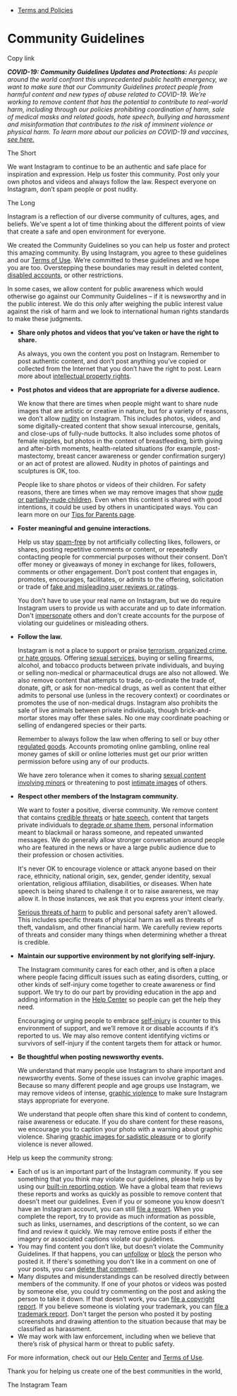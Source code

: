 *   [Terms and Policies](https://help.instagram.com/1417489251945243/?helpref=breadcrumb)

Community Guidelines
====================

Copy link

_**COVID-19: Community Guidelines Updates and Protections:** As people around the world confront this unprecedented public health emergency, we want to make sure that our Community Guidelines protect people from harmful content and new types of abuse related to COVID-19. We’re working to remove content that has the potential to contribute to real-world harm, including through our policies prohibiting coordination of harm, sale of medical masks and related goods, hate speech, bullying and harassment and misinformation that contributes to the risk of imminent violence or physical harm. To learn more about our policies on COVID-19 and vaccines, [see here.](https://help.instagram.com/697825587576762?helpref=faq_content)_

The Short

We want Instagram to continue to be an authentic and safe place for inspiration and expression. Help us foster this community. Post only your own photos and videos and always follow the law. Respect everyone on Instagram, don’t spam people or post nudity.

The Long

Instagram is a reflection of our diverse community of cultures, ages, and beliefs. We’ve spent a lot of time thinking about the different points of view that create a safe and open environment for everyone.

We created the Community Guidelines so you can help us foster and protect this amazing community. By using Instagram, you agree to these guidelines and our [Terms of Use](https://www.instagram.com/legal/terms). We’re committed to these guidelines and we hope you are too. Overstepping these boundaries may result in deleted content, [disabled accounts](https://help.instagram.com/366993040048856?helpref=faq_content), or other restrictions.

In some cases, we allow content for public awareness which would otherwise go against our Community Guidelines – if it is newsworthy and in the public interest. We do this only after weighing the public interest value against the risk of harm and we look to international human rights standards to make these judgments.

*   **Share only photos and videos that you’ve taken or have the right to share.**
    
    As always, you own the content you post on Instagram. Remember to post authentic content, and don’t post anything you’ve copied or collected from the Internet that you don’t have the right to post. Learn more about [intellectual property rights](https://help.instagram.com/126382350847838?helpref=faq_content).
    
*   **Post photos and videos that are appropriate for a diverse audience.**
    
    We know that there are times when people might want to share nude images that are artistic or creative in nature, but for a variety of reasons, we don’t allow [nudity](https://l.instagram.com/?u=https%3A%2F%2Fwww.facebook.com%2Fcommunitystandards%2Fadult_nudity_sexual_activity&e=AT1ZQAxeTEn0jznQfUk8fy9e_7EwGxgRELzkeBKhcsodlabGEuLzyuHzuIfmIlv_kOrlj4sVCBktGhDBiad1yTdQpxWoFLMsuU23d00c7mbAMZzY3zq5y4sm87u9FxZLnvH6eYJVpRh5eqLV9BtVSReBHtwxadSswxaU6A) on Instagram. This includes photos, videos, and some digitally-created content that show sexual intercourse, genitals, and close-ups of fully-nude buttocks. It also includes some photos of female nipples, but photos in the context of breastfeeding, birth giving and after-birth moments, health-related situations (for example, post-mastectomy, breast cancer awareness or gender confirmation surgery) or an act of protest are allowed. Nudity in photos of paintings and sculptures is OK, too.
    
    People like to share photos or videos of their children. For safety reasons, there are times when we may remove images that show [nude or partially-nude children](https://l.instagram.com/?u=https%3A%2F%2Fwww.facebook.com%2Fcommunitystandards%2Fchild_nudity_sexual_exploitation&e=AT1ZQAxeTEn0jznQfUk8fy9e_7EwGxgRELzkeBKhcsodlabGEuLzyuHzuIfmIlv_kOrlj4sVCBktGhDBiad1yTdQpxWoFLMsuU23d00c7mbAMZzY3zq5y4sm87u9FxZLnvH6eYJVpRh5eqLV9BtVSReBHtwxadSswxaU6A). Even when this content is shared with good intentions, it could be used by others in unanticipated ways. You can learn more on our [Tips for Parents page](https://help.instagram.com/154475974694511/?helpref=faq_content).
    
*   **Foster meaningful and genuine interactions.**
    
    Help us stay [spam-free](https://l.instagram.com/?u=https%3A%2F%2Fwww.facebook.com%2Fcommunitystandards%2Fspam&e=AT1ZQAxeTEn0jznQfUk8fy9e_7EwGxgRELzkeBKhcsodlabGEuLzyuHzuIfmIlv_kOrlj4sVCBktGhDBiad1yTdQpxWoFLMsuU23d00c7mbAMZzY3zq5y4sm87u9FxZLnvH6eYJVpRh5eqLV9BtVSReBHtwxadSswxaU6A) by not artificially collecting likes, followers, or shares, posting repetitive comments or content, or repeatedly contacting people for commercial purposes without their consent. Don’t offer money or giveaways of money in exchange for likes, followers, comments or other engagement. Don’t post content that engages in, promotes, encourages, facilitates, or admits to the offering, solicitation or trade of [fake and misleading user reviews or ratings](https://l.instagram.com/?u=https%3A%2F%2Fwww.facebook.com%2Fcommunitystandards%2Ffraud_deception&e=AT1ZQAxeTEn0jznQfUk8fy9e_7EwGxgRELzkeBKhcsodlabGEuLzyuHzuIfmIlv_kOrlj4sVCBktGhDBiad1yTdQpxWoFLMsuU23d00c7mbAMZzY3zq5y4sm87u9FxZLnvH6eYJVpRh5eqLV9BtVSReBHtwxadSswxaU6A).
    
    You don’t have to use your real name on Instagram, but we do require Instagram users to provide us with accurate and up to date information. Don't [impersonate](https://l.instagram.com/?u=https%3A%2F%2Fwww.facebook.com%2Fcommunitystandards%2Fmisrepresentation&e=AT1ZQAxeTEn0jznQfUk8fy9e_7EwGxgRELzkeBKhcsodlabGEuLzyuHzuIfmIlv_kOrlj4sVCBktGhDBiad1yTdQpxWoFLMsuU23d00c7mbAMZzY3zq5y4sm87u9FxZLnvH6eYJVpRh5eqLV9BtVSReBHtwxadSswxaU6A) others and don't create accounts for the purpose of violating our guidelines or misleading others.
    
*   **Follow the law.**
    
    Instagram is not a place to support or praise [terrorism, organized crime, or hate groups](https://l.instagram.com/?u=https%3A%2F%2Fwww.facebook.com%2Fcommunitystandards%2Fdangerous_individuals_organizations&e=AT1ZQAxeTEn0jznQfUk8fy9e_7EwGxgRELzkeBKhcsodlabGEuLzyuHzuIfmIlv_kOrlj4sVCBktGhDBiad1yTdQpxWoFLMsuU23d00c7mbAMZzY3zq5y4sm87u9FxZLnvH6eYJVpRh5eqLV9BtVSReBHtwxadSswxaU6A). Offering [sexual services](https://l.instagram.com/?u=https%3A%2F%2Fwww.facebook.com%2Fcommunitystandards%2Fsexual_solicitation&e=AT1ZQAxeTEn0jznQfUk8fy9e_7EwGxgRELzkeBKhcsodlabGEuLzyuHzuIfmIlv_kOrlj4sVCBktGhDBiad1yTdQpxWoFLMsuU23d00c7mbAMZzY3zq5y4sm87u9FxZLnvH6eYJVpRh5eqLV9BtVSReBHtwxadSswxaU6A), buying or selling firearms, alcohol, and tobacco products between private individuals, and buying or selling non-medical or pharmaceutical drugs are also not allowed. We also remove content that attempts to trade, co-ordinate the trade of, donate, gift, or ask for non-medical drugs, as well as content that either admits to personal use (unless in the recovery context) or coordinates or promotes the use of non-medical drugs. Instagram also prohibits the sale of live animals between private individuals, though brick-and-mortar stores may offer these sales. No one may coordinate poaching or selling of endangered species or their parts.
    
    Remember to always follow the law when offering to sell or buy other [regulated goods](https://l.instagram.com/?u=https%3A%2F%2Fwww.facebook.com%2Fcommunitystandards%2Fregulated_goods&e=AT1ZQAxeTEn0jznQfUk8fy9e_7EwGxgRELzkeBKhcsodlabGEuLzyuHzuIfmIlv_kOrlj4sVCBktGhDBiad1yTdQpxWoFLMsuU23d00c7mbAMZzY3zq5y4sm87u9FxZLnvH6eYJVpRh5eqLV9BtVSReBHtwxadSswxaU6A). Accounts promoting online gambling, online real money games of skill or online lotteries must get our prior written permission before using any of our products.
    
    We have zero tolerance when it comes to sharing [sexual content involving minors](https://l.instagram.com/?u=https%3A%2F%2Fwww.facebook.com%2Fcommunitystandards%2Fchild_nudity_sexual_exploitation&e=AT1ZQAxeTEn0jznQfUk8fy9e_7EwGxgRELzkeBKhcsodlabGEuLzyuHzuIfmIlv_kOrlj4sVCBktGhDBiad1yTdQpxWoFLMsuU23d00c7mbAMZzY3zq5y4sm87u9FxZLnvH6eYJVpRh5eqLV9BtVSReBHtwxadSswxaU6A) or threatening to post [intimate images](https://l.instagram.com/?u=https%3A%2F%2Fwww.facebook.com%2Fcommunitystandards%2Fsexual_exploitation_adults&e=AT1ZQAxeTEn0jznQfUk8fy9e_7EwGxgRELzkeBKhcsodlabGEuLzyuHzuIfmIlv_kOrlj4sVCBktGhDBiad1yTdQpxWoFLMsuU23d00c7mbAMZzY3zq5y4sm87u9FxZLnvH6eYJVpRh5eqLV9BtVSReBHtwxadSswxaU6A) of others.
    
*   **Respect other members of the Instagram community.**
    
    We want to foster a positive, diverse community. We remove content that contains [credible threats](https://l.instagram.com/?u=https%3A%2F%2Fwww.facebook.com%2Fcommunitystandards%2Fcredible_violence&e=AT1ZQAxeTEn0jznQfUk8fy9e_7EwGxgRELzkeBKhcsodlabGEuLzyuHzuIfmIlv_kOrlj4sVCBktGhDBiad1yTdQpxWoFLMsuU23d00c7mbAMZzY3zq5y4sm87u9FxZLnvH6eYJVpRh5eqLV9BtVSReBHtwxadSswxaU6A) or [hate speech](https://l.instagram.com/?u=https%3A%2F%2Fwww.facebook.com%2Fcommunitystandards%2Fhate_speech&e=AT1ZQAxeTEn0jznQfUk8fy9e_7EwGxgRELzkeBKhcsodlabGEuLzyuHzuIfmIlv_kOrlj4sVCBktGhDBiad1yTdQpxWoFLMsuU23d00c7mbAMZzY3zq5y4sm87u9FxZLnvH6eYJVpRh5eqLV9BtVSReBHtwxadSswxaU6A), content that targets private individuals to [degrade or shame them](https://l.instagram.com/?u=https%3A%2F%2Fwww.facebook.com%2Fcommunitystandards%2Fbullying&e=AT1ZQAxeTEn0jznQfUk8fy9e_7EwGxgRELzkeBKhcsodlabGEuLzyuHzuIfmIlv_kOrlj4sVCBktGhDBiad1yTdQpxWoFLMsuU23d00c7mbAMZzY3zq5y4sm87u9FxZLnvH6eYJVpRh5eqLV9BtVSReBHtwxadSswxaU6A), personal information meant to blackmail or harass someone, and repeated unwanted messages. We do generally allow stronger conversation around people who are featured in the news or have a large public audience due to their profession or chosen activities.
    
    It's never OK to encourage violence or attack anyone based on their race, ethnicity, national origin, sex, gender, gender identity, sexual orientation, religious affiliation, disabilities, or diseases. When hate speech is being shared to challenge it or to raise awareness, we may allow it. In those instances, we ask that you express your intent clearly.
    
    [Serious threats of harm](https://l.instagram.com/?u=https%3A%2F%2Fwww.facebook.com%2Fcommunitystandards%2Fcredible_violence&e=AT1ZQAxeTEn0jznQfUk8fy9e_7EwGxgRELzkeBKhcsodlabGEuLzyuHzuIfmIlv_kOrlj4sVCBktGhDBiad1yTdQpxWoFLMsuU23d00c7mbAMZzY3zq5y4sm87u9FxZLnvH6eYJVpRh5eqLV9BtVSReBHtwxadSswxaU6A) to public and personal safety aren't allowed. This includes specific threats of physical harm as well as threats of theft, vandalism, and other financial harm. We carefully review reports of threats and consider many things when determining whether a threat is credible.
    
*   **Maintain our supportive environment by not glorifying self-injury.**
    
    The Instagram community cares for each other, and is often a place where people facing difficult issues such as eating disorders, cutting, or other kinds of self-injury come together to create awareness or find support. We try to do our part by providing education in the app and adding information in the [Help Center](https://help.instagram.com/) so people can get the help they need.
    
    Encouraging or urging people to embrace [self-injury](https://l.instagram.com/?u=https%3A%2F%2Fwww.facebook.com%2Fcommunitystandards%2Fsuicide_self_injury_violence&e=AT1ZQAxeTEn0jznQfUk8fy9e_7EwGxgRELzkeBKhcsodlabGEuLzyuHzuIfmIlv_kOrlj4sVCBktGhDBiad1yTdQpxWoFLMsuU23d00c7mbAMZzY3zq5y4sm87u9FxZLnvH6eYJVpRh5eqLV9BtVSReBHtwxadSswxaU6A) is counter to this environment of support, and we’ll remove it or disable accounts if it’s reported to us. We may also remove content identifying victims or survivors of self-injury if the content targets them for attack or humor.
    
*   **Be thoughtful when posting newsworthy events.**
    
    We understand that many people use Instagram to share important and newsworthy events. Some of these issues can involve graphic images. Because so many different people and age groups use Instagram, we may remove videos of intense, [graphic violence](https://l.instagram.com/?u=https%3A%2F%2Fwww.facebook.com%2Fcommunitystandards%2Fgraphic_violence&e=AT1ZQAxeTEn0jznQfUk8fy9e_7EwGxgRELzkeBKhcsodlabGEuLzyuHzuIfmIlv_kOrlj4sVCBktGhDBiad1yTdQpxWoFLMsuU23d00c7mbAMZzY3zq5y4sm87u9FxZLnvH6eYJVpRh5eqLV9BtVSReBHtwxadSswxaU6A) to make sure Instagram stays appropriate for everyone.
    
    We understand that people often share this kind of content to condemn, raise awareness or educate. If you do share content for these reasons, we encourage you to caption your photo with a warning about graphic violence. Sharing [graphic images for sadistic pleasure](https://l.instagram.com/?u=https%3A%2F%2Fwww.facebook.com%2Fcommunitystandards%2Fcruel_insensitive&e=AT1ZQAxeTEn0jznQfUk8fy9e_7EwGxgRELzkeBKhcsodlabGEuLzyuHzuIfmIlv_kOrlj4sVCBktGhDBiad1yTdQpxWoFLMsuU23d00c7mbAMZzY3zq5y4sm87u9FxZLnvH6eYJVpRh5eqLV9BtVSReBHtwxadSswxaU6A) or to glorify violence is never allowed.
    

Help us keep the community strong:

*   Each of us is an important part of the Instagram community. If you see something that you think may violate our guidelines, please help us by using our [built-in reporting option](https://help.instagram.com/165828726894770?helpref=faq_content). We have a global team that reviews these reports and works as quickly as possible to remove content that doesn’t meet our guidelines. Even if you or someone you know doesn’t have an Instagram account, you can still [file a report](https://help.instagram.com/contact/383679321740945). When you complete the report, try to provide as much information as possible, such as links, usernames, and descriptions of the content, so we can find and review it quickly. We may remove entire posts if either the imagery or associated captions violate our guidelines.
*   You may find content you don’t like, but doesn’t violate the Community Guidelines. If that happens, you can [unfollow](https://help.instagram.com/286340048138725?helpref=faq_content) or [block](https://help.instagram.com/426700567389543/?helpref=faq_content) the person who posted it. If there's something you don't like in a comment on one of your posts, you can [delete that comment](https://help.instagram.com/289098941190483?helpref=faq_content).
*   Many disputes and misunderstandings can be resolved directly between members of the community. If one of your photos or videos was posted by someone else, you could try commenting on the post and asking the person to take it down. If that doesn’t work, you can [file a copyright report](https://help.instagram.com/126382350847838?helpref=faq_content). If you believe someone is violating your trademark, you can [file a trademark report](https://help.instagram.com/222826637847963?helpref=faq_content). Don't target the person who posted it by posting screenshots and drawing attention to the situation because that may be classified as harassment.
*   We may work with law enforcement, including when we believe that there’s risk of physical harm or threat to public safety.

For more information, check out our [Help Center](https://help.instagram.com/) and [Terms of Use](https://l.instagram.com/?u=http%3A%2F%2Finstagram.com%2Flegal%2Fterms%2F%23&e=AT1ZQAxeTEn0jznQfUk8fy9e_7EwGxgRELzkeBKhcsodlabGEuLzyuHzuIfmIlv_kOrlj4sVCBktGhDBiad1yTdQpxWoFLMsuU23d00c7mbAMZzY3zq5y4sm87u9FxZLnvH6eYJVpRh5eqLV9BtVSReBHtwxadSswxaU6A).

Thank you for helping us create one of the best communities in the world,

The Instagram Team